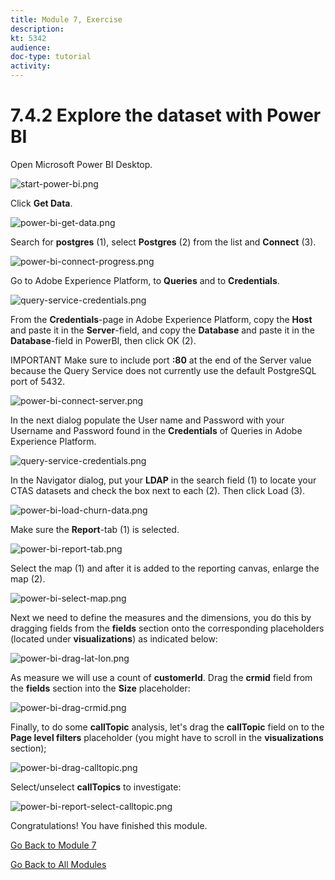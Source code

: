 ```yaml
---
title: Module 7, Exercise
description: 
kt: 5342
audience: 
doc-type: tutorial
activity: 
---
```


# 7.4.2 Explore the dataset with Power BI

Open Microsoft Power BI Desktop.

![start-power-bi.png](./images/start-power-bi.png)

Click **Get Data**.

![power-bi-get-data.png](./images/power-bi-get-data.png)

Search for **postgres** (1), select **Postgres** (2) from the list and **Connect** (3).

![power-bi-connect-progress.png](./images/power-bi-connect-progress.png)

Go to Adobe Experience Platform, to **Queries** and to **Credentials**.

![query-service-credentials.png](./images/query-service-credentials.png)

From the **Credentials**-page in Adobe Experience Platform, copy the **Host** and paste it in the **Server**-field, and copy the **Database** and paste it in the **Database**-field in PowerBI, then click OK (2).

IMPORTANT Make sure to include port **:80** at the end of the Server value because the Query Service does not currently use the default PostgreSQL port of 5432.

![power-bi-connect-server.png](./images/power-bi-connect-server.png)

In the next dialog populate the User name and Password with your Username and Password found in the **Credentials** of Queries in Adobe Experience Platform.

![query-service-credentials.png](./images/query-service-credentials1.png)

In the Navigator dialog, put your **LDAP** in the search field (1) to locate your CTAS datasets and check the box next to each (2). Then click Load (3).

![power-bi-load-churn-data.png](./images/power-bi-load-churn-data.png)

Make sure the **Report**-tab (1) is selected.

![power-bi-report-tab.png](./images/power-bi-report-tab.png)

Select the map (1) and after it is added to the reporting canvas, enlarge the map (2).

![power-bi-select-map.png](./images/power-bi-select-map.png)

Next we need to define the measures and the dimensions, you do this by dragging fields from the **fields** section onto the corresponding placeholders (located under **visualizations**) as indicated below:

![power-bi-drag-lat-lon.png](./images/power-bi-drag-lat-lon.png)

As measure we will use a count of **customerId**. Drag the **crmid** field from the **fields** section into the **Size** placeholder:

![power-bi-drag-crmid.png](./images/power-bi-drag-crmid.png)

Finally, to do some **callTopic** analysis, let's drag the **callTopic** field on to the **Page level filters** placeholder (you might have to scroll in the **visualizations** section);

![power-bi-drag-calltopic.png](./images/power-bi-drag-calltopic.png)

Select/unselect **callTopics** to investigate:

![power-bi-report-select-calltopic.png](./images/power-bi-report-select-calltopic.png)

Congratulations! You have finished this module.

[Go Back to Module 7](./query-service.md)

[Go Back to All Modules](../../README.md)
